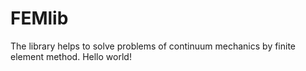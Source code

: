 # FEMlib

The library helps to solve problems of continuum mechanics by finite element method.
Hello world!

